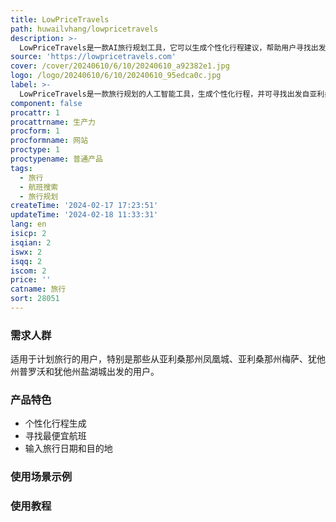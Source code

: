 ```yaml
---
title: LowPriceTravels
path: huwailvhang/lowpricetravels
description: >-
  LowPriceTravels是一款AI旅行规划工具，它可以生成个性化行程建议，帮助用户寻找出发自亚利桑那州凤凰城、亚利桑那州梅萨、犹他州普罗沃和犹他州盐湖城的最便宜航班。用户只需输入旅行日期和目的地，LowPriceTravels会根据用户的喜好和预算生成最佳行程安排，并提供搜索最便宜航班的功能。LowPriceTravels帮助用户节省时间和金钱，让旅行更加便宜和愉快。
source: 'https://lowpricetravels.com'
cover: /cover/20240610/6/10/20240610_a92382e1.jpg
logo: /logo/20240610/6/10/20240610_95edca0c.jpg
label: >-
  LowPriceTravels是一款旅行规划的人工智能工具，生成个性化行程，并可寻找出发自亚利桑那州凤凰城、亚利桑那州梅萨、犹他州普罗沃和犹他州盐湖城的最便宜航班。
component: false
procattr: 1
procattrname: 生产力
procform: 1
procformname: 网站
proctype: 1
proctypename: 普通产品
tags:
  - 旅行
  - 航班搜索
  - 旅行规划
createTime: '2024-02-17 17:23:51'
updateTime: '2024-02-18 11:33:31'
lang: en
isicp: 2
isqian: 2
iswx: 2
isqq: 2
iscom: 2
price: ''
catname: 旅行
sort: 28051
---
```




### 需求人群
适用于计划旅行的用户，特别是那些从亚利桑那州凤凰城、亚利桑那州梅萨、犹他州普罗沃和犹他州盐湖城出发的用户。

### 产品特色
* 个性化行程生成
* 寻找最便宜航班
* 输入旅行日期和目的地

### 使用场景示例


### 使用教程


  
